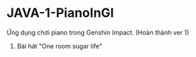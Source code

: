 # JAVA-1-PianoInGI
Ứng dụng chơi piano trong Genshin Impact. (Hoàn thành ver 1)

1. Bài hát "One room sugar life"
